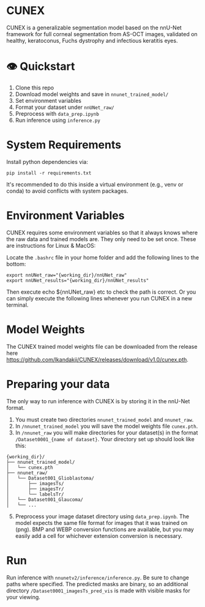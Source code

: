 # CUNEX
CUNEX is a generalizable segmentation model based on the nnU-Net framework for full corneal segmentation from AS-OCT images, validated on healthy, keratoconus, Fuchs dystrophy and infectious keratitis eyes.

# 👁️ Quickstart
1. Clone this repo
2. Download model weights and save in `nnunet_trained_model/`
3. Set environment variables
4. Format your dataset under `nnUNet_raw/`
5. Preprocess with `data_prep.ipynb`
6. Run inference using `inference.py`

# System Requirements
Install python dependencies via:
```
pip install -r requirements.txt
```
It's recommended to do this inside a virtual environment (e.g., venv or conda) to avoid conflicts with system packages.

# Environment Variables
CUNEX requires some environment variables so that it always knows where the raw data and trained models are. They only need to be set once. These are instructions for Linux & MacOS:

Locate the ```.bashrc``` file in your home folder and add the following lines to the bottom:
```
export nnUNet_raw="{working_dir}/nnUNet_raw"
export nnUNet_results="{working_dir}/nnUNet_results"
```
Then execute echo ${nnUNet_raw} etc to check the path is correct. Or you can simply execute the following lines whenever you run CUNEX in a new terminal.

# Model Weights
The CUNEX trained model weights file can be downloaded from the release here https://github.com/lkandakji/CUNEX/releases/download/v1.0/cunex.pth.

# Preparing your data
The only way to run inference with CUNEX is by storing it in the nnU-Net format.
1. You must create two directories ```nnunet_trained_model``` and ```nnunet_raw```.
2. In ```/nnunet_trained_model``` you will save the model weights file ```cunex.pth```.
3. In ```/nnunet_raw``` you will make directories for your dataset(s) in the format ```/Dataset0001_{name of dataset}```. Your directory set up should look like this:
```
{working_dir}/
├── nnunet_trained_model/
│   └── cunex.pth
├── nnunet_raw/
│   └── Dataset001_Glioblastoma/
│       ├── imagesTs/
│       ├── imagesTr/
│       └── labelsTr/
│   └── Dataset001_Glaucoma/
│   └── ...
```

5. Preprocess your image dataset directory using ```data_prep.ipynb```. The model expects the same file format for images that it was trained on (png). BMP and WEBP conversion functions are available, but you may easily add a cell for whichever extension conversion is necessary.

# Run
Run inference with ```nnunetv2/inference/inference.py```. Be sure to change paths where specified. The predicted masks are binary, so an additional directory ```/Dataset0001_imagesTs_pred_vis``` is made with visible masks for your viewing.
